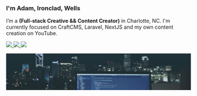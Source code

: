 <!-- markdownlint-disable -->
### I'm Adam, Ironclad, Wells

<p>
  I’m a <strong>(Full-stack Creative &amp;&amp; Content Creator)</strong> in Charlotte, NC. I'm currently focused on CraftCMS, Laravel, NextJS and my own content creation on YouTube.
</p>

<p>
  <a href="https://www.twitter.com/im_ironclad">
    <img src="https://img.shields.io/badge/twitter-%231DA1F2.svg?&style=for-the-badge&logo=twitter&logoColor=white" height=25>
  </a>
  <a href="https://www.linkedin.com/in/adamironcladwells">
    <img src="https://img.shields.io/badge/linkedin-%230077B5.svg?&style=for-the-badge&logo=linkedin&logoColor=white" height=25>
  </a>
  <a href="https://www.instagram.com/ironclad_angling/">
    <img src="https://img.shields.io/badge/instagram-%23E4405F.svg?&style=for-the-badge&logo=instagram&logoColor=white" height=25>
  </a>
</p>

<img src="computer-focal.jpg" alt="Photograph of computer in front of the Charlotte skyline at night" style="height: 100px; width: 100%; object-fit: cover; object-position: 0 25%" />

<!--
**im-ironclad/im-ironclad** is a ✨ _special_ ✨ repository because its `README.md` (this file) appears on your GitHub profile.

Here are some ideas to get you started:

- 🔭 I’m currently working on ...
- 🌱 I’m currently learning ...
- 👯 I’m looking to collaborate on ...
- 🤔 I’m looking for help with ...
- 💬 Ask me about ...
- 📫 How to reach me: ...
- ⚡ Fun fact: ...
-->
